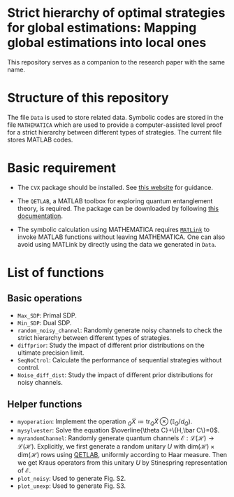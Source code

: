 # Strict hierarchy of optimal strategies for global estimations: Mapping global estimations into local ones

This repository serves as a companion to the research paper with the same name.

# Structure of this repository

The file `Data` is used to store related data. Symbolic codes are stored in the file `MATHEMATICA` which are used to provide a computer-assisted level proof for a strict hierarchy between different types of strategies. The current file stores MATLAB codes.

# Basic requirement 

- The `CVX` package should be installed. See [this website](http://cvxr.com/cvx/doc/install.html) for guidance.

- The `QETLAB`, a MATLAB toolbox for exploring quantum entanglement theory, is required. The package can be downloaded by following [this documentation](https://qetlab.com/Installation).

- The symbolic calculation using MATHEMATICA requires [`MATLink`](http://matlink.org/) to invoke MATLAB functions without leaving MATHEMATICA. One can also avoid using MATLink by directly using the data we generated in `Data`.

# List of functions
## Basic operations 

- `Max_SDP`: Primal SDP.
- `Min_SDP`: Dual SDP.
- `random_noisy_channel`: Randomly generate noisy channels to check the strict hierarchy between different types of strategies.
- `diffprior`: Study the impact of different prior distributions on the ultimate precision limit.
- `SeqNoCtrol`: Calculate the performance of sequential strategies without control.
- `Noise_diff_dist`: Study the impact of different prior distributions for noisy channels.

## Helper functions

- `myoperation`: Implement the operation $_Q\tilde{X}\coloneqq \mathrm{tr}_Q\tilde{X}\otimes \left( \mathbb{I} _Q/d_Q \right)$.
- `mysylvester`: Solve the equation $\overline{\theta C}+\{H,\bar C\}=0$.
- `myrandomChannel`: Randomly generate quantum channels $\mathcal{E}:\mathcal{L}(\mathcal{H})\rightarrow \mathcal{L}(\mathcal{H})$. Explicitly, we first generate a random unitary $U$ with $\mathrm{dim}(\mathcal{H})\times \mathrm{dim}(\mathcal{H})$ rows using [QETLAB](https://qetlab.com/RandomUnitary), uniformly according to Haar measure. Then we get Kraus operators from this unitary $U$ by Stinespring representation of $\mathcal{E}$.
- `plot_noisy`: Used to generate Fig. S2.
- `plot_unexp`: Used to generate Fig. S3.

